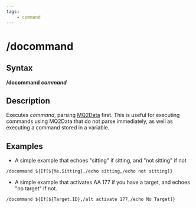 ```yaml
---
tags:
    - command
---
```

# /docommand

## Syntax

**/docommand** _**command**_

## Description

Executes _command_, parsing [MQ2Data](../../macros/mqdata.md) first. This is useful for executing commands using MQ2Data that do not parse immediately, as well as executing a command stored in a variable.

## Examples

* A simple example that echoes "sitting" if sitting, and "not sitting" if not

```text
/docommand ${If[${Me.Sitting},/echo sitting,/echo not sitting]}
```

* A simple example that activates AA 177 if you have a target, and echoes "no target" if not.

```text
/docommand ${If[${Target.ID},/alt activate 177,/echo No Target]}
```

